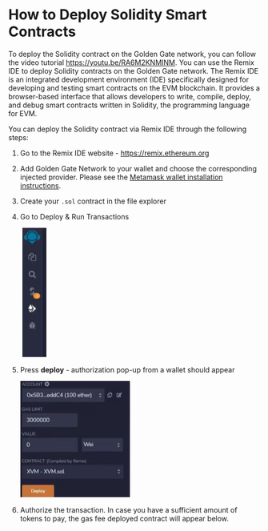 # How to Deploy Solidity Smart Contracts

To deploy the Solidity contract on the Golden Gate network, you can follow the video tutorial <https://youtu.be/RA6M2KNMINM>. You can use the Remix IDE to deploy Solidity contracts on the Golden Gate network. The Remix IDE is an integrated development environment (IDE) specifically designed for developing and testing smart contracts on the EVM blockchain. It provides a browser-based interface that allows developers to write, compile, deploy, and debug smart contracts written in Solidity, the programming language for EVM.

You can deploy the Solidity contract via Remix IDE through the following steps:

1. Go to the Remix IDE website - <https://remix.ethereum.org>

2. Add Golden Gate Network to your wallet and choose the corresponding injected provider. Please see the [Metamask wallet installation instructions](../wallets/metamask.md). 

3. Create your `.sol` contract in the file explorer

4. Go to Deploy & Run Transactions

   ![Deploy & Run Transactions](../../.gitbook/assets/how-to-deploy-solidity/solidity-deploy-and-run.jpg)

5. Press **deploy** - authorization pop-up from a wallet should appear

   ![Deploy](../../.gitbook/assets/how-to-deploy-solidity/solidity-deploy.jpg)

6. Authorize the transaction. In case you have a sufficient amount of tokens to pay, the gas fee deployed contract will appear below.
